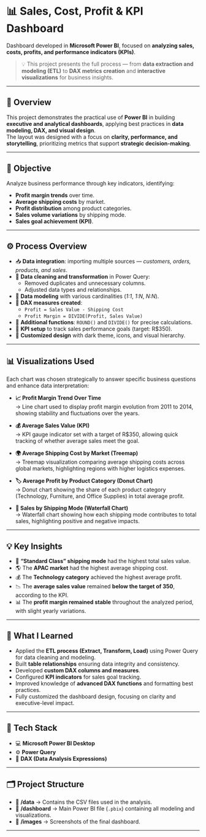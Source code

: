 # 📊 Sales, Cost, Profit & KPI Dashboard  

Dashboard developed in **Microsoft Power BI**, focused on **analyzing sales, costs, profits, and performance indicators (KPIs)**.  

> 💡 This project presents the full process — from **data extraction and modeling (ETL)** to **DAX metrics creation** and **interactive visualizations** for business insights.

---

## 📢 Overview  

This project demonstrates the practical use of **Power BI** in building **executive and analytical dashboards**, applying best practices in **data modeling, DAX, and visual design**.  
The layout was designed with a focus on **clarity, performance, and storytelling**, prioritizing metrics that support **strategic decision-making**.

---

## 🎯 Objective  

Analyze business performance through key indicators, identifying:  
- **Profit margin trends** over time.  
- **Average shipping costs** by market.  
- **Profit distribution** among product categories.  
- **Sales volume variations** by shipping mode.  
- **Sales goal achievement (KPI)**.  

---

## ⚙️ Process Overview  

* 📥 **Data integration**: importing multiple sources — *customers, orders, products, and sales*.  
* 🧹 **Data cleaning and transformation** in Power Query:  
  - Removed duplicates and unnecessary columns.  
  - Adjusted data types and relationships.  
* 🧩 **Data modeling** with various cardinalities (*1:1*, *1:N*, *N:N*).  
* 🧮 **DAX measures created**:  
  - `Profit = Sales Value - Shipping Cost`  
  - `Profit Margin = DIVIDE(Profit, Sales Value)`  
* 🧠 **Additional functions**: `ROUND()` and `DIVIDE()` for precise calculations.  
* 🎯 **KPI setup** to track sales performance goals (target: R$350).  
* 🎨 **Customized design** with dark theme, icons, and visual hierarchy.  

---

## 📊 Visualizations Used  

Each chart was chosen strategically to answer specific business questions and enhance data interpretation:

- **📈 Profit Margin Trend Over Time**  
  → Line chart used to display profit margin evolution from 2011 to 2014, showing stability and fluctuations over the years.  

- **💰 Average Sales Value (KPI)**  
  → KPI gauge indicator set with a target of R$350, allowing quick tracking of whether average sales meet the goal.  

- **🌍 Average Shipping Cost by Market (Treemap)**  
  → Treemap visualization comparing average shipping costs across global markets, highlighting regions with higher logistics expenses.  

- **🏷️ Average Profit by Product Category (Donut Chart)**  
  → Donut chart showing the share of each product category (Technology, Furniture, and Office Supplies) in total average profit.  

- **🚚 Sales by Shipping Mode (Waterfall Chart)**  
  → Waterfall chart showing how each shipping mode contributes to total sales, highlighting positive and negative impacts.  

---

## 💡 Key Insights  

- 🚚 **“Standard Class” shipping mode** had the highest total sales value.  
- 🌎 The **APAC market** had the highest average shipping cost.  
- 💰 The **Technology category** achieved the highest average profit.  
- 📉 The **average sales value** remained **below the target of 350**, according to the KPI.  
- 📊 The **profit margin remained stable** throughout the analyzed period, with slight yearly variations.  

---

## 🧠 What I Learned  

- Applied the **ETL process (Extract, Transform, Load)** using Power Query for data cleaning and modeling.  
- Built **table relationships** ensuring data integrity and consistency.  
- Developed **custom DAX columns and measures**.  
- Configured **KPI indicators** for sales goal tracking.  
- Improved knowledge of **advanced DAX functions** and formatting best practices.  
- Fully customized the dashboard design, focusing on clarity and executive-level impact.  

---

## 🧰 Tech Stack  

* 💻 **Microsoft Power BI Desktop**  
* ⚙️ **Power Query**  
* 🧮 **DAX (Data Analysis Expressions)**  

---

## 🗂️ Project Structure  

- 📁 **/data** → Contains the CSV files used in the analysis.  
- 📁 **/dashboard** → Main Power BI file (`.pbix`) containing all modeling and visualizations.  
- 📁 **/images** → Screenshots of the final dashboard.  

---
